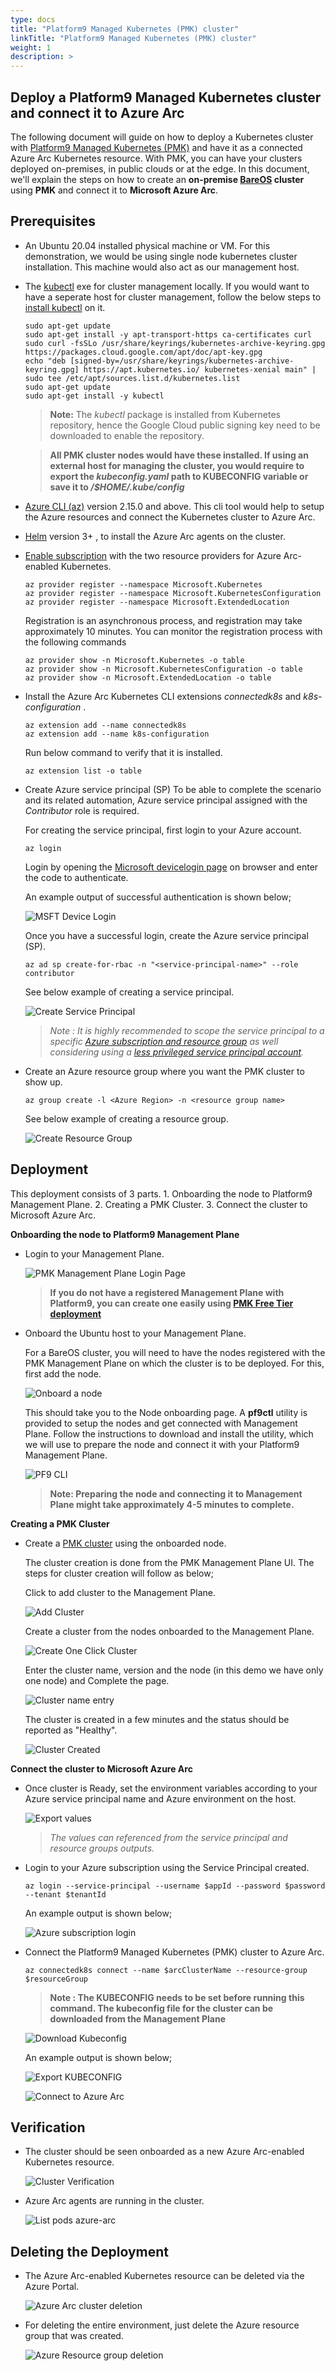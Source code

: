 ```yaml
---
type: docs
title: "Platform9 Managed Kubernetes (PMK) cluster"
linkTitle: "Platform9 Managed Kubernetes (PMK) cluster"
weight: 1
description: >
---
```


## Deploy a Platform9 Managed Kubernetes cluster and connect it to Azure Arc

The following document will guide on how to deploy a Kubernetes cluster with [Platform9 Managed Kubernetes (PMK)](https://platform9.com/managed-kubernetes/) and have it as a connected Azure Arc Kubernetes resource.
With PMK, you can have your clusters deployed on-premises, in public clouds or at the edge. In this document, we'll explain the steps on how to create an **on-premise [BareOS](https://platform9.com/docs/kubernetes/bareos-what-is-bareos) cluster** using **PMK** and connect it to **Microsoft Azure Arc**.

## Prerequisites

* An Ubuntu 20.04 installed physical machine or VM. For this demonstration, we would be using single node kubernetes cluster installation. This machine would also act as our management host.

* The [kubectl](https://platform9.com/learn/tutorials/kubectl) exe for cluster management locally. If you would want to have a seperate host for cluster management, follow the below steps to [install kubectl](https://kubernetes.io/docs/tasks/tools/install-kubectl-linux/#install-using-native-package-management) on it.

  ```shell
  sudo apt-get update
  sudo apt-get install -y apt-transport-https ca-certificates curl
  sudo curl -fsSLo /usr/share/keyrings/kubernetes-archive-keyring.gpg https://packages.cloud.google.com/apt/doc/apt-key.gpg
  echo "deb [signed-by=/usr/share/keyrings/kubernetes-archive-keyring.gpg] https://apt.kubernetes.io/ kubernetes-xenial main" | sudo tee /etc/apt/sources.list.d/kubernetes.list
  sudo apt-get update
  sudo apt-get install -y kubectl
  ```

  > **Note:** The *kubectl* package is installed from Kubernetes repository, hence the Google Cloud public signing key need to be downloaded to enable the repository.

  > **All PMK cluster nodes would have these installed. If using an external host for managing the cluster, you would require to export the *kubeconfig.yaml* path to KUBECONFIG variable or save it to */$HOME/.kube/config***

* [Azure CLI (az)](https://docs.microsoft.com/en-us/cli/azure/install-azure-cli?view=azure-cli-latest) version 2.15.0 and above. This cli tool would help to setup the Azure resources and connect the Kubernetes cluster to Azure Arc.

* [Helm](https://helm.sh/docs/intro/install/) version 3+ , to install the Azure Arc agents on the cluster.

* [Enable subscription](https://docs.microsoft.com/en-us/azure/azure-resource-manager/management/resource-providers-and-types#register-resource-provider) with the two resource providers for Azure Arc-enabled Kubernetes.

  ```shell
  az provider register --namespace Microsoft.Kubernetes
  az provider register --namespace Microsoft.KubernetesConfiguration
  az provider register --namespace Microsoft.ExtendedLocation
  ```

  Registration is an asynchronous process, and registration may take approximately 10 minutes. You can monitor the registration process with the following commands

  ```shell
  az provider show -n Microsoft.Kubernetes -o table
  az provider show -n Microsoft.KubernetesConfiguration -o table
  az provider show -n Microsoft.ExtendedLocation -o table
  ```

* Install the Azure Arc Kubernetes CLI extensions *connectedk8s* and *k8s-configuration* .

  ```shell
  az extension add --name connectedk8s
  az extension add --name k8s-configuration
  ```

  Run below command to verify that it is installed.

  ```shell
  az extension list -o table
  ```

* Create Azure service principal (SP)
  To be able to complete the scenario and its related automation, Azure service principal assigned with the *Contributor* role is required.

  For creating the service principal, first login to your Azure account.

  ```shell
  az login
  ```

  Login by opening the [Microsoft devicelogin page](https://microsoft.com/devicelogin) on browser and enter the code to authenticate.

  An example output of successful authentication is shown below;

  ![MSFT Device Login](./01.png)

  Once you have a successful login, create the Azure service principal (SP).

  ```shell
  az ad sp create-for-rbac -n "<service-principal-name>" --role contributor
  ```

  See below example of creating a service principal.

  ![Create Service Principal](./02.png)

  > *Note : It is highly recommended to scope the service principal to a specific [Azure subscription and resource group](https://docs.microsoft.com/en-us/cli/azure/ad/sp?view=azure-cli-latest) as well considering using a [less privileged service principal account](https://docs.microsoft.com/en-us/cli/azure/ad/sp?view=azure-cli-latest).*

* Create an Azure resource group where you want the PMK cluster to show up.

  ```shell
  az group create -l <Azure Region> -n <resource group name>
  ```

  See below example of creating a resource group.

  ![Create Resource Group](./03.png)

## Deployment

This deployment consists of 3 parts.
    1. Onboarding the node to Platform9 Management Plane.
    2. Creating a PMK Cluster.
    3. Connect the cluster to Microsoft Azure Arc.


**Onboarding the node to Platform9 Management Plane**

* Login to your Management Plane.

  ![PMK Management Plane Login Page](./04.png)

  > **If you do not have a registered Management Plane with Platform9, you can create one easily using [PMK Free Tier deployment](https://platform9.com/managed-kubernetes/)**

* Onboard the Ubuntu host to your Management Plane.

  For a BareOS cluster, you will need to have the nodes registered with the PMK Management Plane on which the cluster is to be deployed. For this, first add the node.

  ![Onboard a node](./05.png)

  This should take you to the Node onboarding page. A **pf9ctl** utility is provided to setup the nodes and get connected with Management Plane. Follow the instructions to download and install the utility, which we will use to prepare the node and connect it with your Platform9 Management Plane.

  ![PF9 CLI](./06.png)

  > **Note: Preparing the node and connecting it to Management Plane might take approximately 4-5 minutes to complete.**

**Creating a PMK Cluster**

* Create a [PMK cluster](https://platform9.com/learn/learn/get-started-bare-metal) using the onboarded node.

  The cluster creation is done from the PMK Management Plane UI. The steps for cluster creation will follow as below;

  Click to add cluster to the Management Plane.

  ![Add Cluster](./07.png)

  Create a cluster from the nodes onboarded to the Management Plane.

  ![Create One Click Cluster](./08.png)

  Enter the cluster name, version and the node (in this demo we have only one node) and Complete the page.

  ![Cluster name entry](./09.png)

  The cluster is created in a few minutes and the status should be reported as "Healthy".

  ![Cluster Created](./10.png)

**Connect the cluster to Microsoft Azure Arc**

* Once cluster is Ready, set the environment variables according to your Azure service principal name and Azure environment on the host.

  ![Export values](./11.png)

  > *The values can referenced from the service principal and resource groups outputs.*

* Login to your Azure subscription using the Service Principal created.

  ```shell
  az login --service-principal --username $appId --password $password --tenant $tenantId
  ```

  An example output is shown below;

  ![Azure subscription login](./12.png)

* Connect the Platform9 Managed Kubernetes (PMK) cluster to Azure Arc.

  ```shell
  az connectedk8s connect --name $arcClusterName --resource-group $resourceGroup
  ```

  > **Note : The KUBECONFIG needs to be set before running this command. The kubeconfig file for the cluster can be downloaded from the Management Plane**

  ![Download Kubeconfig](./13.png)

  An example output is shown below;

  ![Export KUBECONFIG](./14.png)

  ![Connect to Azure Arc](./15.png)



## Verification

* The cluster should be seen onboarded as a new Azure Arc-enabled Kubernetes resource.

  ![Cluster Verification](./16.png)

* Azure Arc agents are running in the cluster.

  ![List pods azure-arc](./17.png)

## Deleting the Deployment

* The Azure Arc-enabled Kubernetes resource can be deleted via the Azure Portal.

  ![Azure Arc cluster deletion](./18.png)

* For deleting the entire environment, just delete the Azure resource group that was created.

  ![Azure Resource group deletion](./19.png)
